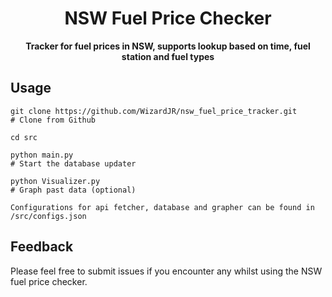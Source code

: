 <div align="center">

# NSW Fuel Price Checker

<!-- prettier-ignore-start -->
<!-- markdownlint-disable-next-line MD036 -->
**Tracker for fuel prices in NSW, supports lookup based on time, fuel station and fuel types**
<!-- prettier-ignore-end -->

</div>

## Usage



```shell
git clone https://github.com/WizardJR/nsw_fuel_price_tracker.git
# Clone from Github

cd src

python main.py
# Start the database updater

python Visualizer.py
# Graph past data (optional)

Configurations for api fetcher, database and grapher can be found in /src/configs.json
```

## Feedback

Please feel free to submit issues if you encounter any whilst using the NSW fuel price checker.
